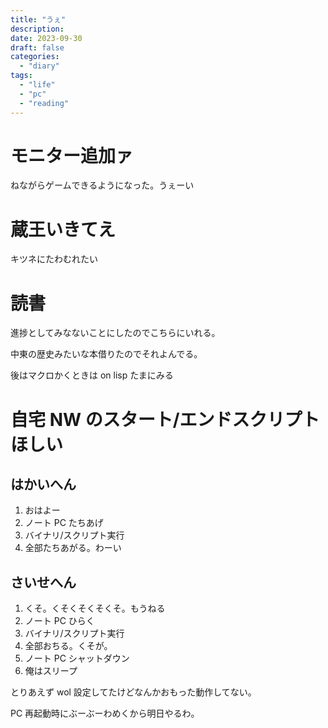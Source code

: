 ```yaml
---
title: "うぇ"
description:
date: 2023-09-30
draft: false
categories:
  - "diary"
tags:
  - "life"
  - "pc"
  - "reading"
---
```


# モニター追加ァ

ねながらゲームできるようになった。うぇーい

# 蔵王いきてえ

キツネにたわむれたい

# 読書

進捗としてみなないことにしたのでこちらにいれる。

中東の歴史みたいな本借りたのでそれよんでる。

後はマクロかくときは on lisp たまにみる

# 自宅 NW のスタート/エンドスクリプトほしい

## はかいへん

1. おはよー
2. ノート PC たちあげ
3. バイナリ/スクリプト実行
4. 全部たちあがる。わーい

## さいせへん

1. くそ。くそくそくそくそ。もうねる
2. ノート PC ひらく
3. バイナリ/スクリプト実行
4. 全部おちる。くそが。
5. ノート PC シャットダウン
6. 俺はスリープ

とりあえず wol 設定してたけどなんかおもった動作してない。

PC 再起動時にぶーぶーわめくから明日やるわ。
